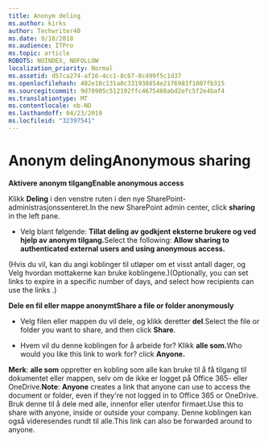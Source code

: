 ```yaml
---
title: Anonym deling
ms.author: kirks
author: Techwriter40
ms.date: 9/18/2018
ms.audience: ITPro
ms.topic: article
ROBOTS: NOINDEX, NOFOLLOW
localization_priority: Normal
ms.assetid: d57ca274-af16-4cc1-8c67-8c499f5c1d37
ms.openlocfilehash: 402e10c131a0c331938854e2176983f1007fb315
ms.sourcegitcommit: 9d78905c512192ffc4675468abd2efc5f2e4baf4
ms.translationtype: MT
ms.contentlocale: nb-NO
ms.lasthandoff: 04/23/2019
ms.locfileid: "32397541"
---
```

# <a name="anonymous-sharing"></a><span data-ttu-id="8ec4a-102">Anonym deling</span><span class="sxs-lookup"><span data-stu-id="8ec4a-102">Anonymous sharing</span></span>

 <span data-ttu-id="8ec4a-103">**Aktivere anonym tilgang**</span><span class="sxs-lookup"><span data-stu-id="8ec4a-103">**Enable anonymous access**</span></span>
  
<span data-ttu-id="8ec4a-104">Klikk **Deling** i den venstre ruten i den nye SharePoint-administrasjonssenteret.</span><span class="sxs-lookup"><span data-stu-id="8ec4a-104">In the new SharePoint admin center, click **sharing** in the left pane.</span></span> 
  
- <span data-ttu-id="8ec4a-105">Velg blant følgende: **Tillat deling av godkjent eksterne brukere og ved hjelp av anonym tilgang.**</span><span class="sxs-lookup"><span data-stu-id="8ec4a-105">Select the following: **Allow sharing to authenticated external users and using anonymous access.**</span></span>
  
<span data-ttu-id="8ec4a-106">(Hvis du vil, kan du angi koblinger til utløper om et visst antall dager, og Velg hvordan mottakerne kan bruke koblingene.)</span><span class="sxs-lookup"><span data-stu-id="8ec4a-106">(Optionally, you can set links to expire in a specific number of days, and select how recipients can use the links .)</span></span>
    
 <span data-ttu-id="8ec4a-107">**Dele en fil eller mappe anonymt**</span><span class="sxs-lookup"><span data-stu-id="8ec4a-107">**Share a file or folder anonymously**</span></span>
  
- <span data-ttu-id="8ec4a-108">Velg filen eller mappen du vil dele, og klikk deretter **del**.</span><span class="sxs-lookup"><span data-stu-id="8ec4a-108">Select the file or folder you want to share, and then click **Share**.</span></span> 
    
- <span data-ttu-id="8ec4a-109">Hvem vil du denne koblingen for å arbeide for? Klikk **alle som.**</span><span class="sxs-lookup"><span data-stu-id="8ec4a-109">Who would you like this link to work for? click **Anyone.**</span></span>
  
 <span data-ttu-id="8ec4a-110">**Merk**: **alle som** oppretter en kobling som alle kan bruke til å få tilgang til dokumentet eller mappen, selv om de ikke er logget på Office 365- eller OneDrive.</span><span class="sxs-lookup"><span data-stu-id="8ec4a-110">**Note**: **Anyone** creates a link that anyone can use to access the document or folder, even if they're not logged in to Office 365 or OneDrive.</span></span> <span data-ttu-id="8ec4a-111">Bruk denne til å dele med alle, innenfor eller utenfor firmaet.</span><span class="sxs-lookup"><span data-stu-id="8ec4a-111">Use this to share with anyone, inside or outside your company.</span></span> <span data-ttu-id="8ec4a-112">Denne koblingen kan også videresendes rundt til alle.</span><span class="sxs-lookup"><span data-stu-id="8ec4a-112">This link can also be forwarded around to anyone.</span></span> 
    


